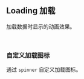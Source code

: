 <div class="demo-header">
<p class="overviewicon">
  <span class="wapi-form-loading"/>
</p>

## Loading 加载

<nova-uxlink widget-name="Loading"></nova-uxlink>

加载数据时显示的动画效果。

<br>
</div>

### 自定义加载图标

通过 `spinner` 自定义加载图标。

<demo-editor-mobilefirst link="loading/spinner.vue"></demo-editor-mobilefirst>

<br>
